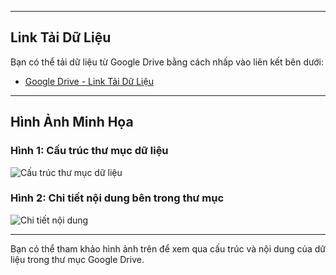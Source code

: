 
---

## Link Tải Dữ Liệu

Bạn có thể tải dữ liệu từ Google Drive bằng cách nhấp vào liên kết bên dưới:

- [Google Drive - Link Tải Dữ Liệu](https://drive.google.com/drive/folders/1NoJJooV9QwAs69Vql5CkZ82RaGb2KuEr?usp=sharing)

---

## Hình Ảnh Minh Họa

### Hình 1: Cấu trúc thư mục dữ liệu

![Cấu trúc thư mục dữ liệu](https://github.com/user-attachments/assets/b736fb2a-3cb6-4d64-ae27-5d69c96e3804)

### Hình 2: Chi tiết nội dung bên trong thư mục

![Chi tiết nội dung](https://github.com/user-attachments/assets/a4af0299-dfbf-4aa1-933e-91dd64ec1218)

---

Bạn có thể tham khảo hình ảnh trên để xem qua cấu trúc và nội dung của dữ liệu trong thư mục Google Drive.
